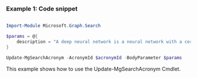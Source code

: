 ### Example 1: Code snippet

```powershell

Import-Module Microsoft.Graph.Search

$params = @{
	description = "A deep neural network is a neural network with a certain level of complexity, a neural network with more than two layers."
}

Update-MgSearchAcronym -AcronymId $acronymId -BodyParameter $params

```
This example shows how to use the Update-MgSearchAcronym Cmdlet.


